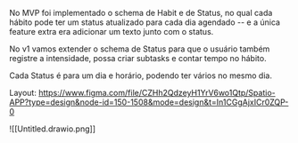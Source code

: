 No MVP foi implementado o schema de Habit e de Status, no qual cada hábito pode ter um status atualizado para cada dia agendado -- e a única feature extra era adicionar um texto junto com o status.

No v1 vamos extender o schema de Status para que o usuário também registre a intensidade, possa criar subtasks e contar tempo no hábito.

Cada Status é para um dia e horário, podendo ter vários no mesmo dia. 

Layout: https://www.figma.com/file/CZHh2QdzeyH1YrV6wo1Qtp/Spatio-APP?type=design&node-id=150-1508&mode=design&t=In1CGgAjxICr0ZQP-0


![[Untitled.drawio.png]]
